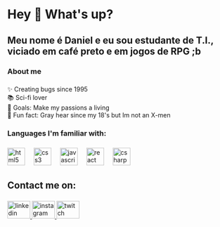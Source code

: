 <h1 align="left">Hey 👋 What's up?</h1>

###

<h2 align="left">Meu nome é Daniel e eu sou estudante de T.I., viciado em café preto e em jogos de RPG ;b</h2>

###

<h3 align="left">About me</h3>

###

<p align="left">✨ Creating bugs since 1995<br>📚 Sci-fi lover <br>🎯 Goals: Make my passions a living<br>🎲 Fun fact: Gray hear since my 18's but Im not an X-men</p>

###

<p align="left"></p>

###

<h3 align="left">Languages I'm familiar with:</h3>

###

<div align="left">
  <img src="https://cdn.jsdelivr.net/gh/devicons/devicon/icons/html5/html5-original.svg" height="40" alt="html5 logo"  />
  <img width="12" />
  <img src="https://cdn.jsdelivr.net/gh/devicons/devicon/icons/css3/css3-original.svg" height="40" alt="css3 logo"  />
  <img width="12" />
  <img src="https://cdn.jsdelivr.net/gh/devicons/devicon/icons/javascript/javascript-original.svg" height="40" alt="javascript logo"  />
  <img width="12" />
  <img src="https://cdn.jsdelivr.net/gh/devicons/devicon/icons/react/react-original.svg" height="40" alt="react logo"  />
  <img width="12" />
  <img src="https://cdn.jsdelivr.net/gh/devicons/devicon/icons/csharp/csharp-original.svg" height="40" alt="csharp logo"  />
</div>

###

<h2 align="left">Contact me on:</h2>

###

<div align="left">
  <a href="https://www.linkedin.com/in/daniel-dias-3b3474273/" target="_blank">
    <img src="https://raw.githubusercontent.com/maurodesouza/profile-readme-generator/master/src/assets/icons/social/linkedin/default.svg" width="52" height="40" alt="linkedin logo"  />
  </a>
  <a href="https://www.instagram.com/dammndaniels/" target="_blank">
    <img src="https://raw.githubusercontent.com/maurodesouza/profile-readme-generator/master/src/assets/icons/social/instagram/default.svg" width="52" height="40" alt="instagram logo"  />
  </a>
  <a href="twitch.tv/drauzio_vraunela" target="_blank">
    <img src="https://raw.githubusercontent.com/maurodesouza/profile-readme-generator/master/src/assets/icons/social/twitch/default.svg" width="52" height="40" alt="twitch logo"  />
  </a>
</div>

###
